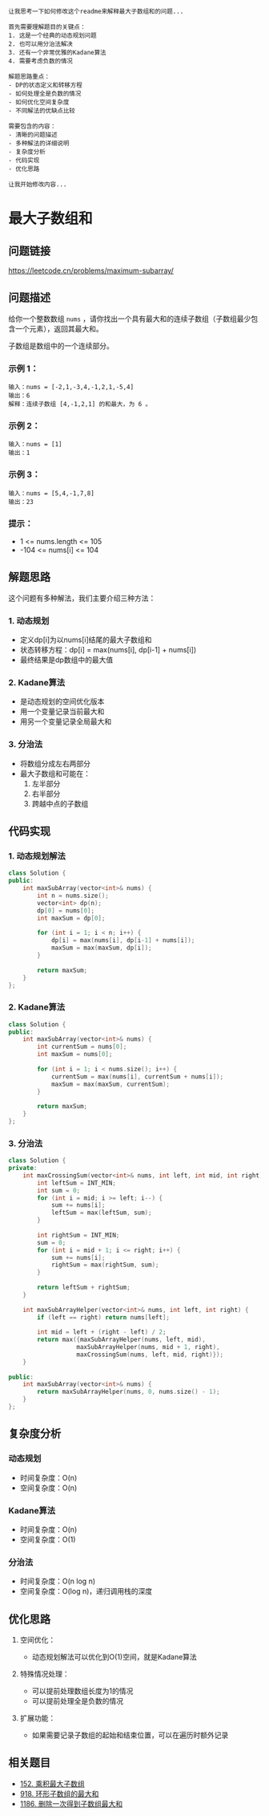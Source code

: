 ````thinking
让我思考一下如何修改这个readme来解释最大子数组和的问题...

首先需要理解题目的关键点：
1. 这是一个经典的动态规划问题
2. 也可以用分治法解决
3. 还有一个非常优雅的Kadane算法
4. 需要考虑负数的情况

解题思路重点：
- DP的状态定义和转移方程
- 如何处理全是负数的情况
- 如何优化空间复杂度
- 不同解法的优缺点比较

需要包含的内容：
- 清晰的问题描述
- 多种解法的详细说明
- 复杂度分析
- 代码实现
- 优化思路

让我开始修改内容...
````

# 最大子数组和

## 问题链接
https://leetcode.cn/problems/maximum-subarray/

## 问题描述
给你一个整数数组 `nums` ，请你找出一个具有最大和的连续子数组（子数组最少包含一个元素），返回其最大和。

子数组是数组中的一个连续部分。

### 示例 1：
```
输入：nums = [-2,1,-3,4,-1,2,1,-5,4]
输出：6
解释：连续子数组 [4,-1,2,1] 的和最大，为 6 。
```

### 示例 2：
```
输入：nums = [1]
输出：1
```

### 示例 3：
```
输入：nums = [5,4,-1,7,8]
输出：23
```

### 提示：
- 1 <= nums.length <= 105
- -104 <= nums[i] <= 104

## 解题思路

这个问题有多种解法，我们主要介绍三种方法：

### 1. 动态规划
- 定义dp[i]为以nums[i]结尾的最大子数组和
- 状态转移方程：dp[i] = max(nums[i], dp[i-1] + nums[i])
- 最终结果是dp数组中的最大值

### 2. Kadane算法
- 是动态规划的空间优化版本
- 用一个变量记录当前最大和
- 用另一个变量记录全局最大和

### 3. 分治法
- 将数组分成左右两部分
- 最大子数组和可能在：
  1. 左半部分
  2. 右半部分
  3. 跨越中点的子数组

## 代码实现

### 1. 动态规划解法
```cpp
class Solution {
public:
    int maxSubArray(vector<int>& nums) {
        int n = nums.size();
        vector<int> dp(n);
        dp[0] = nums[0];
        int maxSum = dp[0];
        
        for (int i = 1; i < n; i++) {
            dp[i] = max(nums[i], dp[i-1] + nums[i]);
            maxSum = max(maxSum, dp[i]);
        }
        
        return maxSum;
    }
};
```

### 2. Kadane算法
```cpp
class Solution {
public:
    int maxSubArray(vector<int>& nums) {
        int currentSum = nums[0];
        int maxSum = nums[0];
        
        for (int i = 1; i < nums.size(); i++) {
            currentSum = max(nums[i], currentSum + nums[i]);
            maxSum = max(maxSum, currentSum);
        }
        
        return maxSum;
    }
};
```

### 3. 分治法
```cpp
class Solution {
private:
    int maxCrossingSum(vector<int>& nums, int left, int mid, int right) {
        int leftSum = INT_MIN;
        int sum = 0;
        for (int i = mid; i >= left; i--) {
            sum += nums[i];
            leftSum = max(leftSum, sum);
        }
        
        int rightSum = INT_MIN;
        sum = 0;
        for (int i = mid + 1; i <= right; i++) {
            sum += nums[i];
            rightSum = max(rightSum, sum);
        }
        
        return leftSum + rightSum;
    }
    
    int maxSubArrayHelper(vector<int>& nums, int left, int right) {
        if (left == right) return nums[left];
        
        int mid = left + (right - left) / 2;
        return max({maxSubArrayHelper(nums, left, mid),
                   maxSubArrayHelper(nums, mid + 1, right),
                   maxCrossingSum(nums, left, mid, right)});
    }
    
public:
    int maxSubArray(vector<int>& nums) {
        return maxSubArrayHelper(nums, 0, nums.size() - 1);
    }
};
```

## 复杂度分析

### 动态规划
- 时间复杂度：O(n)
- 空间复杂度：O(n)

### Kadane算法
- 时间复杂度：O(n)
- 空间复杂度：O(1)

### 分治法
- 时间复杂度：O(n log n)
- 空间复杂度：O(log n)，递归调用栈的深度

## 优化思路

1. 空间优化：
   - 动态规划解法可以优化到O(1)空间，就是Kadane算法
   
2. 特殊情况处理：
   - 可以提前处理数组长度为1的情况
   - 可以提前处理全是负数的情况

3. 扩展功能：
   - 如果需要记录子数组的起始和结束位置，可以在遍历时额外记录

## 相关题目
- [152. 乘积最大子数组](https://leetcode.cn/problems/maximum-product-subarray/)
- [918. 环形子数组的最大和](https://leetcode.cn/problems/maximum-sum-circular-subarray/)
- [1186. 删除一次得到子数组最大和](https://leetcode.cn/problems/maximum-subarray-sum-with-one-deletion/)
